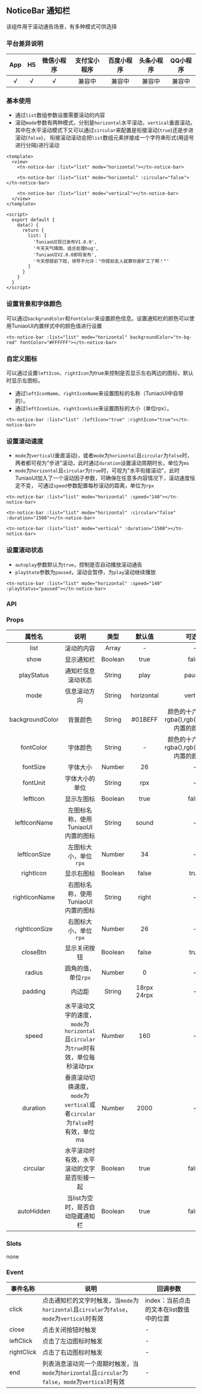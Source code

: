 ## NoticeBar 通知栏 <to-api/>

<demo-model url="/componentsPage/notice-bar/notice-bar"></demo-model>

该组件用于滚动通告场景，有多种模式可供选择

### 平台差异说明

|  App   |  H5  | 微信小程序 | 支付宝小程序 | 百度小程序 | 头条小程序 | QQ小程序 |
| :----: | :--: | :--------: | :----------: | :--------: | :--------: | :------: |
| √ |  √   |     √      |    兼容中    |   兼容中   |   兼容中   |  兼容中  |



### 基本使用

- 通过`list`数组参数设置需要滚动的内容
- 滚动`mode`参数有两种模式，分别是`horizontal`水平滚动，`vertical`垂直滚动。其中在水平滚动模式下又可以通过`circular`来配置是衔接滚动(`true`)还是步进滚动(`false`)， 衔接滚动滚动会把`list`数组元素拼接成一个字符串形式(用逗号进行分隔)进行滚动

```vue
<template>
  <view>
    <tn-notice-bar :list="list" mode="horizontal"></tn-notice-bar>

    <tn-notice-bar :list="list" mode="horizontal" :circular="false"></tn-notice-bar>

    <tn-notice-bar :list="list" mode="vertical"></tn-notice-bar>
  </view>
</template>

<script>
  export default {
    data() {
      return {
        list: [
          'TuniaoUI现已发布V1.0.0',
          '今天天气晴朗，适合处理bug',
          'TuniaoUIV2.0.0即将发布',
          '今天想提前下班，领导不允许："你提前走人就算你是旷工了啊！"'
        ]
      }
    }
  }
</script>
```



### 设置背景和字体颜色

可以通过`backgrundColor`和`fontColor`来设置颜色信息。设置通知栏的颜色可以使用TuniaoUI内置样式中的颜色值进行设置

```vue
<tn-notice-bar :list="list" mode="horizontal" backgroundColor="tn-bg-red" fontColor="#FFFFFF"></tn-notice-bar>
```



### 自定义图标

可以通过设置`leftIcon`、`rightIcon`为true来控制是否显示左右两边的图标，默认时显示左图标。

- 通过`leftIconName`、`rightIconName`来设置图标的名称（TuniaoUI中自带的）。
- 通过`leftIconSize`、`rightIconSize`来设置图标的大小（单位rpx）。

```vue
<tn-notice-bar :list="list" :leftIcon="true" :rightIcon="true"></tn-notice-bar>
```



### 设置滚动速度

- `mode`为`vertical`(垂直滚动)，或者`mode`为`horizontal`且`circular`为`false`时，两者都可视为"步进"滚动，此时通过`duration`设置滚动周期时长，单位为`ms`
- `mode`为`horizontal`且`circular`为`true`时，可视为"水平衔接滚动"，此时TuniaoUI加入了一个滚动因子参数，可确保在任意多内容情况下，滚动速度恒定不变， 可通过`speed`参数配置每秒滚动的距离，单位为`rpx`

```vue
<tn-notice-bar :list="list" mode="horizontal" :speed="140"></tn-notice-bar>

<tn-notice-bar :list="list" mode="horizontal" :circular="false" :duration="1500"></tn-notice-bar>

<tn-notice-bar :list="list" mode="vertical" :duration="1500"></tn-notice-bar>
```



### 设置滚动状态

- `autoplay`参数默认为`true`，控制是否自动播放滚动通告
- `playState`参数为`paused`，滚动会暂停，为`play`滚动继续播放

```vue
<tn-notice-bar :list="list" mode="horizontal" :speed="140" :playStatus="paused"></tn-notice-bar>
```



### API

### Props

|     属性名      |                             说明                             |  类型   |   默认值    |                        可选值                         |
| :-------------: | :----------------------------------------------------------: | :-----: | :---------: | :---------------------------------------------------: |
|      list       |                          滚动的内容                          |  Array  |      -      |                           -                           |
|      show       |                          显示通知栏                          | Boolean |    true     |                         false                         |
|   playStatus    |                      通知栏信息滚动状态                      | String  |    play     |                        paused                         |
|      mode       |                         信息滚动方向                         | String  | horizontal  |                       vertical                        |
| backgroundColor |                           背景颜色                           | String  |   #01BEFF   | 颜色的十六进制值，rgba(),rgb(),TuniaoUI内置的颜色类名 |
|    fontColor    |                           字体颜色                           | String  |      -      | 颜色的十六进制值，rgba(),rgb(),TuniaoUI内置的颜色类名 |
|    fontSize     |                           字体大小                           | Number  |     26      |                           -                           |
|    fontUnit     |                        字体大小的单位                        | String  |     rpx     |                           -                           |
|    leftIcon     |                          显示左图标                          | Boolean |    true     |                         false                         |
|  leftIconName   |              左图标名称，使用TuniaoUI内置的图标              | String  |    sound    |                           -                           |
|  leftIconSize   |                    左图标大小，单位`rpx`                     | Number  |     34      |                           -                           |
|    rightIcon    |                          显示右图标                          | Boolean |    false    |                         true                          |
|  rightIconName  |              右图标名称，使用TuniaoUI内置的图标              | String  |    right    |                           -                           |
|  rightIconSize  |                    右图标大小，单位`rpx`                     | Number  |     26      |                           -                           |
|    closeBtn     |                         显示关闭按钮                         | Boolean |    false    |                         true                          |
|     radius      |                     圆角的值，单位`rpx`                      | Number  |      0      |                           -                           |
|     padding     |                            内边距                            | String  | 18rpx 24rpx |                           -                           |
|      speed      | 水平滚动文字的速度，`mode`为`horizontal`且`circular`为`true`时有效，单位每秒滚动rpx | Number  |     160     |                           -                           |
|    duration     | 垂直滚动切换速度，`mode`为`vertical`或者`circular`为`false`时有效，单位ms | Number  |    2000     |                           -                           |
|    circular     |          水平滚动时有效，水平滚动的文字是否衔接一起          | Boolean |    true     |                         false                         |
|   autoHidden    |               当list为空时，是否自动隐藏通知栏               | Boolean |    true     |                         false                         |



### Slots

none



### Event

| 事件名称   | 说明                                                         | 回调参数                                |
| ---------- | ------------------------------------------------------------ | --------------------------------------- |
| click      | 点击通知栏的文字时触发，当`mode`为`horizontal`且`circular`为`false`，`mode`为`vertical`时有效 | index：当前点击的文本在list数值中的位置 |
| close      | 点击关闭按钮时触发                                           | -                                       |
| leftClick  | 点击了左边图标时触发                                         | -                                       |
| rightClick | 点击了右边图标时触发                                         | -                                       |
| end        | 列表消息滚动完一个周期时触发，当`mode`为`horizontal`且`circular`为`false`，`mode`为`vertical`时有效 | -                                       |


